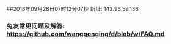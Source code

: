 ##2018年09月28日07时12分07秒 新址: 142.93.59.136
### 兔友常见问题及解答: https://github.com/wanggonging/d/blob/w/FAQ.md
